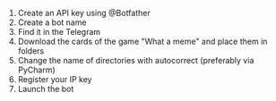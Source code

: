 1. Create an API key using @Botfather
2. Create a bot name
3. Find it in the Telegram
4. Download the cards of the game "What a meme" and place them in folders
5. Change the name of directories with autocorrect (preferably via PyCharm)
6. Register your IP key
7. Launch the bot
